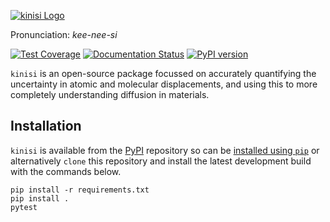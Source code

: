 [![kinisi Logo](https://github.com/bjmorgan/kinisi/raw/master/docs/source/_static/kinisi_logo.png)](https://kinisi.readthedocs.io)

Pronunciation: *kee-nee-si*

[![Test Coverage](https://api.codeclimate.com/v1/badges/3e64239fb6cb6c837b62/test_coverage)](https://codeclimate.com/github/bjmorgan/kinisi/test_coverage)
[![Documentation Status](https://readthedocs.org/projects/kinisi/badge/?version=latest)](https://kinisi.readthedocs.io/en/latest/?badge=latest)
[![PyPI version](https://badge.fury.io/py/kinisi.svg)](https://badge.fury.io/py/kinisi)

`kinisi` is an open-source package focussed on accurately quantifying the uncertainty in atomic and molecular displacements, and using this to more completely understanding diffusion in materials.

## Installation

`kinisi` is available from the [PyPI](https://pypi.org/project/kinisi/) repository so can be [installed using `pip`](https://kinisi.readthedocs.io/en/latest/installation.html) or alternatively `clone` this repository and install the latest development build with the commands below.

```
pip install -r requirements.txt
pip install .
pytest
```
